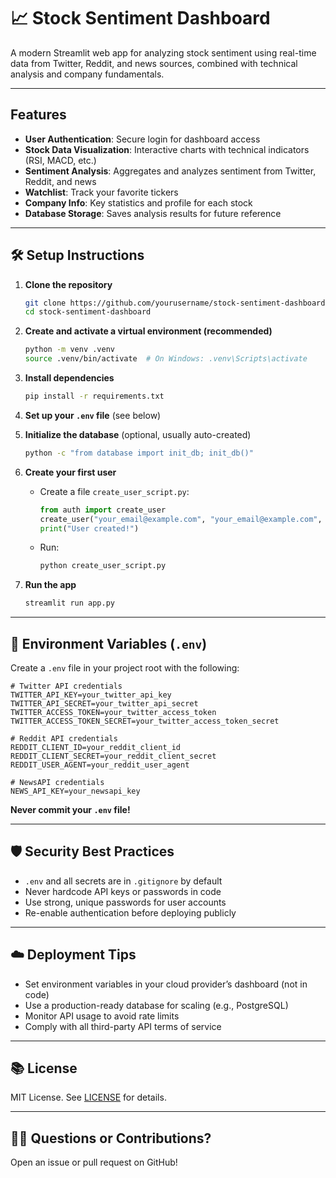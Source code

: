 # 📈 Stock Sentiment Dashboard

A modern Streamlit web app for analyzing stock sentiment using real-time data from Twitter, Reddit, and news sources, combined with technical analysis and company fundamentals.

---

## Features
- **User Authentication**: Secure login for dashboard access
- **Stock Data Visualization**: Interactive charts with technical indicators (RSI, MACD, etc.)
- **Sentiment Analysis**: Aggregates and analyzes sentiment from Twitter, Reddit, and news
- **Watchlist**: Track your favorite tickers
- **Company Info**: Key statistics and profile for each stock
- **Database Storage**: Saves analysis results for future reference

---

## 🛠️ Setup Instructions

1. **Clone the repository**
   ```bash
   git clone https://github.com/yourusername/stock-sentiment-dashboard.git
   cd stock-sentiment-dashboard
   ```

2. **Create and activate a virtual environment (recommended)**
   ```bash
   python -m venv .venv
   source .venv/bin/activate  # On Windows: .venv\Scripts\activate
   ```

3. **Install dependencies**
   ```bash
   pip install -r requirements.txt
   ```

4. **Set up your `.env` file** (see below)

5. **Initialize the database** (optional, usually auto-created)
   ```bash
   python -c "from database import init_db; init_db()"
   ```

6. **Create your first user**
   - Create a file `create_user_script.py`:
     ```python
     from auth import create_user
     create_user("your_email@example.com", "your_email@example.com", "yourpassword")
     print("User created!")
     ```
   - Run:
     ```bash
     python create_user_script.py
     ```

7. **Run the app**
   ```bash
   streamlit run app.py
   ```

---

## 🔑 Environment Variables (`.env`)
Create a `.env` file in your project root with the following:

```env
# Twitter API credentials
TWITTER_API_KEY=your_twitter_api_key
TWITTER_API_SECRET=your_twitter_api_secret
TWITTER_ACCESS_TOKEN=your_twitter_access_token
TWITTER_ACCESS_TOKEN_SECRET=your_twitter_access_token_secret

# Reddit API credentials
REDDIT_CLIENT_ID=your_reddit_client_id
REDDIT_CLIENT_SECRET=your_reddit_client_secret
REDDIT_USER_AGENT=your_reddit_user_agent

# NewsAPI credentials
NEWS_API_KEY=your_newsapi_key
```

**Never commit your `.env` file!**

---

## 🛡️ Security Best Practices
- `.env` and all secrets are in `.gitignore` by default
- Never hardcode API keys or passwords in code
- Use strong, unique passwords for user accounts
- Re-enable authentication before deploying publicly

---

## ☁️ Deployment Tips
- Set environment variables in your cloud provider’s dashboard (not in code)
- Use a production-ready database for scaling (e.g., PostgreSQL)
- Monitor API usage to avoid rate limits
- Comply with all third-party API terms of service

---

## 📚 License
MIT License. See [LICENSE](LICENSE) for details.

---

## 🙋‍♂️ Questions or Contributions?
Open an issue or pull request on GitHub!
